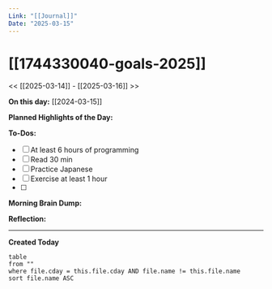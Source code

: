 ```yaml
---
Link: "[[Journal]]"
Date: "2025-03-15"
---
```


# [[1744330040-goals-2025]]

<< [[2025-03-14]] - [[2025-03-16]] >>

**On this day:** [[2024-03-15]]

**Planned Highlights of the Day:**

**To-Dos:**

- [ ] At least 6 hours of programming
- [ ] Read 30 min
- [ ] Practice Japanese
- [ ] Exercise at least 1 hour
- [ ]

**Morning Brain Dump:**

**Reflection:**

---

**Created Today**

```dataview
table
from ""
where file.cday = this.file.cday AND file.name != this.file.name
sort file.name ASC
```
